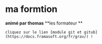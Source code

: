 # ma formtion #

**animé par thomas** **les formateur **

```cliquez sur le lien [module git et gitub](https://docs.framasoft.org/fr/grav/) !```

